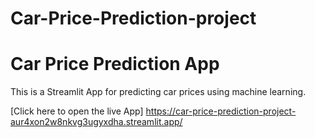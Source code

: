 # Car-Price-Prediction-project
# Car Price Prediction App

This is a Streamlit App for predicting car prices using machine learning.

[Click here to open the live App]  https://car-price-prediction-project-aur4xon2w8nkvg3ugyxdha.streamlit.app/
